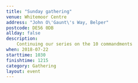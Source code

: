 ```yaml
---
title: "Sunday gathering"
venue: Whitemoor Centre
address: "John O\'Gaunt\'s Way, Belper"
postcode: DE56 0DB
allday: false
description: 
    Continuing our series on the 10 commandments
when: 2018-07-22
starttime: 1030
finishtime: 1215
category: Gathering
layout: event
---
```

